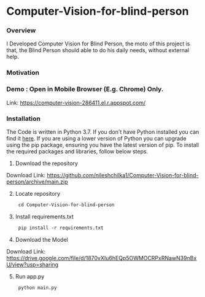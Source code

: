 # Computer-Vision-for-blind-person

### Overview

I Developed Computer Vision for Blind Person, the moto of this project is that, the Blind Person should able to do his daily needs, without external help.

### Motivation


### Demo : Open in Mobile Browser (E.g. Chrome) Only.

Link: https://computer-vision-286411.el.r.appspot.com/

### Installation
The Code is written in Python 3.7. If you don't have Python installed you can find it [here](https://www.python.org/downloads/). If you are using a lower version of Python you can upgrade using the pip package, ensuring you have the latest version of pip. To install the required packages and libraries, follow below steps.


1. Download the repository

Download Link: https://github.com/nileshchilka1/Computer-Vision-for-blind-person/archive/main.zip

2. Locate repository

    ```markdown
     cd Computer-Vision-for-blind-person
    ```

3. Install requirements.txt
         
   ```markdown
    pip install -r requirements.txt
   ```
4. Download the Model

Download Link: https://drive.google.com/file/d/1870vXIu6hEQp5OWMOCRPxRNawN39nBxU/view?usp=sharing
  
5. Run app.py

   ```markdown
    python main.py
   ```
